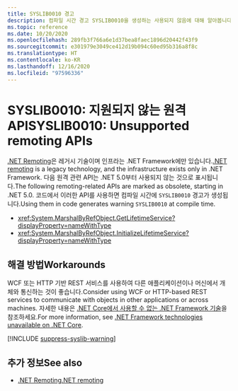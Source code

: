 ```yaml
---
title: SYSLIB0010 경고
description: 컴파일 시간 경고 SYSLIB0010을 생성하는 사용되지 않음에 대해 알아봅니다.
ms.topic: reference
ms.date: 10/20/2020
ms.openlocfilehash: 289fb3f766a6e1d37bea8faec1896d20442f43f9
ms.sourcegitcommit: e301979e3049ce412d19b094c60ed95b316a8f8c
ms.translationtype: HT
ms.contentlocale: ko-KR
ms.lasthandoff: 12/16/2020
ms.locfileid: "97596336"
---
```

# <a name="syslib0010-unsupported-remoting-apis"></a><span data-ttu-id="8b622-103">SYSLIB0010: 지원되지 않는 원격 API</span><span class="sxs-lookup"><span data-stu-id="8b622-103">SYSLIB0010: Unsupported remoting APIs</span></span>

<span data-ttu-id="8b622-104">[.NET Remoting](/previous-versions/dotnet/netframework-1.1/kwdt6w2k(v=vs.71))은 레거시 기술이며 인프라는 .NET Framework에만 있습니다.</span><span class="sxs-lookup"><span data-stu-id="8b622-104">[.NET remoting](/previous-versions/dotnet/netframework-1.1/kwdt6w2k(v=vs.71)) is a legacy technology, and the infrastructure exists only in .NET Framework.</span></span> <span data-ttu-id="8b622-105">다음 원격 관련 API는 .NET 5.0부터 사용되지 않는 것으로 표시됩니다.</span><span class="sxs-lookup"><span data-stu-id="8b622-105">The following remoting-related APIs are marked as obsolete, starting in .NET 5.0.</span></span> <span data-ttu-id="8b622-106">코드에서 이러한 API를 사용하면 컴파일 시간에 `SYSLIB0010` 경고가 생성됩니다.</span><span class="sxs-lookup"><span data-stu-id="8b622-106">Using them in code generates warning `SYSLIB0010` at compile time.</span></span>

- <xref:System.MarshalByRefObject.GetLifetimeService?displayProperty=nameWithType>
- <xref:System.MarshalByRefObject.InitializeLifetimeService?displayProperty=nameWithType>

## <a name="workarounds"></a><span data-ttu-id="8b622-107">해결 방법</span><span class="sxs-lookup"><span data-stu-id="8b622-107">Workarounds</span></span>

<span data-ttu-id="8b622-108">WCF 또는 HTTP 기반 REST 서비스를 사용하여 다른 애플리케이션이나 머신에서 개체와 통신하는 것이 좋습니다.</span><span class="sxs-lookup"><span data-stu-id="8b622-108">Consider using WCF or HTTP-based REST services to communicate with objects in other applications or across machines.</span></span> <span data-ttu-id="8b622-109">자세한 내용은 [.NET Core에서 사용할 수 없는 .NET Framework 기술](../../porting/net-framework-tech-unavailable.md)을 참조하세요.</span><span class="sxs-lookup"><span data-stu-id="8b622-109">For more information, see [.NET Framework technologies unavailable on .NET Core](../../porting/net-framework-tech-unavailable.md).</span></span>

[!INCLUDE [suppress-syslib-warning](../../../../includes/suppress-syslib-warning.md)]

## <a name="see-also"></a><span data-ttu-id="8b622-110">추가 정보</span><span class="sxs-lookup"><span data-stu-id="8b622-110">See also</span></span>

- <span data-ttu-id="8b622-111">[.NET Remoting](/previous-versions/dotnet/netframework-1.1/kwdt6w2k(v=vs.71))</span><span class="sxs-lookup"><span data-stu-id="8b622-111">[.NET remoting](/previous-versions/dotnet/netframework-1.1/kwdt6w2k(v=vs.71))</span></span>
